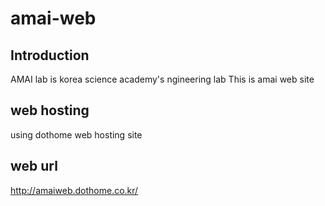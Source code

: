# amai-web
## Introduction
AMAI lab is korea science academy's ngineering lab
This is amai web site

## web hosting
using dothome web hosting site

## web url
http://amaiweb.dothome.co.kr/
